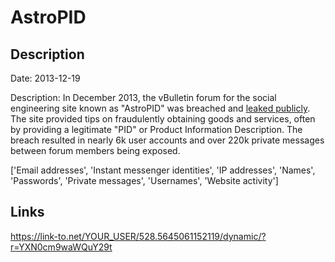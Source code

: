 # AstroPID

## Description

Date: 2013-12-19

Description:
In December 2013, the vBulletin forum for the social engineering site known as "AstroPID" was breached and <a href="https://www.sinister.ly/Thread-40-Compromised-databases" target="_blank" rel="noopener">leaked publicly</a>. The site provided tips on fraudulently obtaining goods and services, often by providing a legitimate "PID" or Product Information Description. The breach resulted in nearly 6k user accounts and over 220k private messages between forum members being exposed.


['Email addresses', 'Instant messenger identities', 'IP addresses', 'Names', 'Passwords', 'Private messages', 'Usernames', 'Website activity']

## Links

https://link-to.net/YOUR_USER/528.5645061152119/dynamic/?r=YXN0cm9waWQuY29t